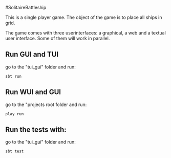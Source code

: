 #SolitaireBattleship

This is a single player game. The object of the game is to place all ships in grid.

The game comes with three userinterfaces: a graphical, a web and a textual user interface. Some of them will work in parallel.


## Run GUI and TUI 
go to the "tui_gui" folder and run:


    sbt run
    

## Run WUI and GUI 
go to the "projects root folder and run:

    play run
    
    
## Run the tests with:
go to the "tui_gui" folder and run:
    
    sbt test
